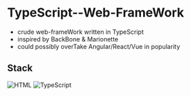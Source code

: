 # TypeScript--Web-FrameWork

* crude web-frameWork written in TypeScript
* inspired by BackBone & Marionette
* could possibly overTake Angular/React/Vue in popularity

## Stack

![HTML](https://img.shields.io/badge/-HTML-E34F26?style=flat-square&logo=html5&logoColor=white)
![TypeScript](https://img.shields.io/badge/-TypeScript-007ACC?style=flat-square&logo=typescript&logoColor=white)